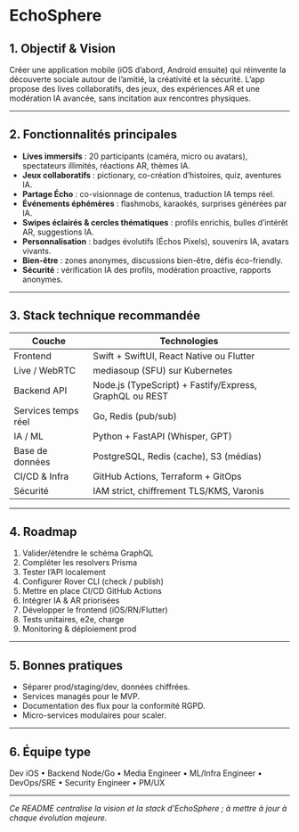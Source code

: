 ﻿# EchoSphere

## 1. Objectif & Vision
Créer une application mobile (iOS d’abord, Android ensuite) qui réinvente la découverte sociale autour de l’amitié, la créativité et la sécurité. L’app propose des lives collaboratifs, des jeux, des expériences AR et une modération IA avancée, sans incitation aux rencontres physiques.

---

## 2. Fonctionnalités principales
- **Lives immersifs** : 20 participants (caméra, micro ou avatars), spectateurs illimités, réactions AR, thèmes IA.
- **Jeux collaboratifs** : pictionary, co-création d’histoires, quiz, aventures IA.
- **Partage Écho** : co-visionnage de contenus, traduction IA temps réel.
- **Événements éphémères** : flashmobs, karaokés, surprises générées par IA.
- **Swipes éclairés & cercles thématiques** : profils enrichis, bulles d’intérêt AR, suggestions IA.
- **Personnalisation** : badges évolutifs (Échos Pixels), souvenirs IA, avatars vivants.
- **Bien-être** : zones anonymes, discussions bien-être, défis éco-friendly.
- **Sécurité** : vérification IA des profils, modération proactive, rapports anonymes.

---

## 3. Stack technique recommandée
| Couche          | Technologies |
|-----------------|--------------|
| Frontend        | Swift + SwiftUI, React Native ou Flutter |
| Live / WebRTC   | mediasoup (SFU) sur Kubernetes |
| Backend API     | Node.js (TypeScript) + Fastify/Express, GraphQL ou REST |
| Services temps réel | Go, Redis (pub/sub) |
| IA / ML         | Python + FastAPI (Whisper, GPT) |
| Base de données | PostgreSQL, Redis (cache), S3 (médias) |
| CI/CD & Infra   | GitHub Actions, Terraform + GitOps |
| Sécurité        | IAM strict, chiffrement TLS/KMS, Varonis |

---

## 4. Roadmap
1. Valider/étendre le schéma GraphQL  
2. Compléter les resolvers Prisma  
3. Tester l’API localement  
4. Configurer Rover CLI (check / publish)  
5. Mettre en place CI/CD GitHub Actions  
6. Intégrer IA & AR priorisées  
7. Développer le frontend (iOS/RN/Flutter)  
8. Tests unitaires, e2e, charge  
9. Monitoring & déploiement prod

---

## 5. Bonnes pratiques
- Séparer prod/staging/dev, données chiffrées.  
- Services managés pour le MVP.  
- Documentation des flux pour la conformité RGPD.  
- Micro-services modulaires pour scaler.

---

## 6. Équipe type
Dev iOS • Backend Node/Go • Media Engineer • ML/Infra Engineer • DevOps/SRE • Security Engineer • PM/UX

---

*Ce README centralise la vision et la stack d’EchoSphere ; à mettre à jour à chaque évolution majeure.*
